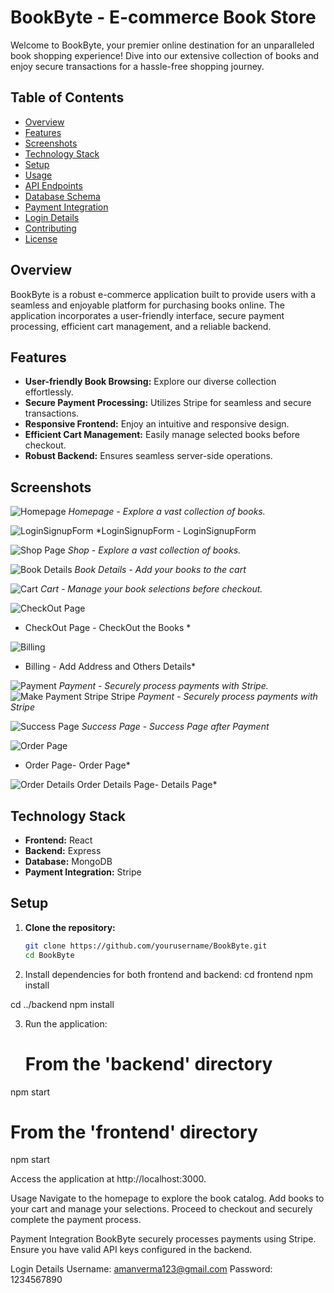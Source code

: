 # BookByte - E-commerce Book Store

Welcome to BookByte, your premier online destination for an unparalleled book shopping experience! Dive into our extensive collection of books and enjoy secure transactions for a hassle-free shopping journey.

## Table of Contents

- [Overview](#overview)
- [Features](#features)
- [Screenshots](#screenshots)
- [Technology Stack](#technology-stack)
- [Setup](#setup)
- [Usage](#usage)
- [API Endpoints](#api-endpoints)
- [Database Schema](#database-schema)
- [Payment Integration](#payment-integration)
- [Login Details](#login-details)
- [Contributing](#contributing)
- [License](#license)

## Overview

BookByte is a robust e-commerce application built to provide users with a seamless and enjoyable platform for purchasing books online. The application incorporates a user-friendly interface, secure payment processing, efficient cart management, and a reliable backend.

## Features

- **User-friendly Book Browsing:** Explore our diverse collection effortlessly.
- **Secure Payment Processing:** Utilizes Stripe for seamless and secure transactions.
- **Responsive Frontend:** Enjoy an intuitive and responsive design.
- **Efficient Cart Management:** Easily manage selected books before checkout.
- **Robust Backend:** Ensures seamless server-side operations.

## Screenshots

![Homepage](https://github.com/aman9483/BookByte-Ecommerce-Web-Application/assets/118650697/63b72a9f-ce3f-4b48-97f7-57b3aef5dbd7)
*Homepage - Explore a vast collection of books.*

![LoginSignupForm](https://github.com/aman9483/BookByte-Ecommerce-Web-Application/assets/118650697/0fcf9ae6-bb55-4575-9aa3-5f4b1e345351)
*LoginSignupForm - LoginSignupForm

![Shop Page](https://github.com/aman9483/BookByte-Ecommerce-Web-Application/assets/118650697/c8fdc98e-4217-4767-afd1-6a67247698ac)
*Shop - Explore a vast collection of books.*

![Book Details](https://github.com/aman9483/BookByte-Ecommerce-Web-Application/assets/118650697/eded71e7-ffb2-40d9-ab85-c94ba8444211)
*Book Details - Add your books to the cart*

![Cart](https://github.com/aman9483/BookByte-Ecommerce-Web-Application/assets/118650697/c78420f9-5421-4127-829b-a1d81e2630af)
*Cart - Manage your book selections before checkout.*

![CheckOut Page](https://github.com/aman9483/BookByte-Ecommerce-Web-Application/assets/118650697/bd19026d-864d-4bac-a57c-ce167f07193e)
*  CheckOut Page - CheckOut the Books *

 ![Billing](https://github.com/aman9483/BookByte-Ecommerce-Web-Application/assets/118650697/8cbae99b-8035-4699-b6c3-91a9444e7749)
* Billing - Add Address and Others Details*

![Payment](https://github.com/aman9483/BookByte-Ecommerce-Web-Application/assets/118650697/d68419a9-661e-4360-8346-83e2b9a0e00c)
*Payment - Securely process payments with Stripe.*
![Make Payment Stripe Stripe](https://github.com/aman9483/BookByte-Ecommerce-Web-Application/assets/118650697/3dccb483-7972-45c8-b907-176e5e61eea4)
*Payment - Securely process payments with Stripe*

![Success Page](https://github.com/aman9483/BookByte-Ecommerce-Web-Application/assets/118650697/53f131c7-d5b9-416f-977a-249032933653)
*Success Page - Success Page after Payment*

![Order Page](https://github.com/aman9483/BookByte-Ecommerce-Web-Application/assets/118650697/e4f9c6f7-789b-49f0-af44-9cb77eafdbc9)
* Order Page- Order Page*
  
![Order Details](https://github.com/aman9483/BookByte-Ecommerce-Web-Application/assets/118650697/53f131c7-d5b9-416f-977a-249032933653)
  Order Details Page- Details Page*

## Technology Stack

- **Frontend:** React
- **Backend:** Express
- **Database:** MongoDB
- **Payment Integration:** Stripe

## Setup

1. **Clone the repository:**
   ```bash
   git clone https://github.com/yourusername/BookByte.git
   cd BookByte
2. Install dependencies for both frontend and backend:
    cd frontend
npm install

cd ../backend
npm install

3. Run the application:
   # From the 'backend' directory
npm start

# From the 'frontend' directory
npm start

Access the application at http://localhost:3000.

Usage
Navigate to the homepage to explore the book catalog.
Add books to your cart and manage your selections.
Proceed to checkout and securely complete the payment process.

Payment Integration
BookByte securely processes payments using Stripe. Ensure you have valid API keys configured in the backend.

Login Details
Username: amanverma123@gmail.com
Password: 1234567890
